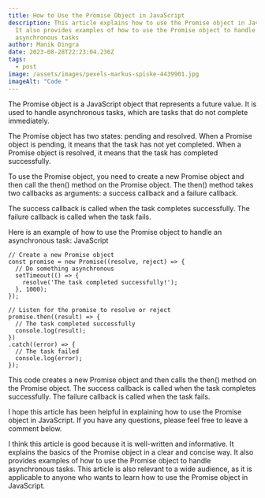 ```yaml
---
title: How to Use the Promise Object in JavaScript
description: This article explains how to use the Promise object in JavaScript.
  It also provides examples of how to use the Promise object to handle
  asynchronous tasks
author: Manik Dingra
date: 2023-08-28T22:23:04.236Z
tags:
  - post
image: /assets/images/pexels-markus-spiske-4439901.jpg
imageAlt: "Code "
---
```

The Promise object is a JavaScript object that represents a future value. It is used to handle asynchronous tasks, which are tasks that do not complete immediately.

The Promise object has two states: pending and resolved. When a Promise object is pending, it means that the task has not yet completed. When a Promise object is resolved, it means that the task has completed successfully.

To use the Promise object, you need to create a new Promise object and then call the then() method on the Promise object. The then() method takes two callbacks as arguments: a success callback and a failure callback.

The success callback is called when the task completes successfully. The failure callback is called when the task fails.

Here is an example of how to use the Promise object to handle an asynchronous task:
JavaScript
```
// Create a new Promise object
const promise = new Promise((resolve, reject) => {
  // Do something asynchronous
  setTimeout(() => {
    resolve('The task completed successfully!');
  }, 1000);
});

// Listen for the promise to resolve or reject
promise.then((result) => {
  // The task completed successfully
  console.log(result);
})
.catch((error) => {
  // The task failed
  console.log(error);
});
```

This code creates a new Promise object and then calls the then() method on the Promise object. The success callback is called when the task completes successfully. The failure callback is called when the task fails.

I hope this article has been helpful in explaining how to use the Promise object in JavaScript. If you have any questions, please feel free to leave a comment below.

I think this article is good because it is well-written and informative. It explains the basics of the Promise object in a clear and concise way. It also provides examples of how to use the Promise object to handle asynchronous tasks. This article is also relevant to a wide audience, as it is applicable to anyone who wants to learn how to use the Promise object in JavaScript.